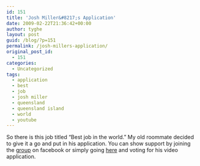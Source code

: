 ```yaml
---
id: 151
title: 'Josh Miller&#8217;s Application'
date: 2009-02-22T21:36:42+00:00
author: tyghe
layout: post
guid: /blog/?p=151
permalink: /josh-millers-application/
original_post_id:
  - 151
categories:
  - Uncategorized
tags:
  - application
  - best
  - job
  - josh miller
  - queensland
  - queensland island
  - world
  - youtube
---
```

So there is this job titled &#8220;Best job in the world.&#8221; My old roommate decided to give it a go and put in his application. You can show support by joining the [group](http://www.facebook.com/group.php?gid=51951448715) on facebook or simply going [here](http://www.facebook.com/l.php?u=http%3A%2F%2Fwww.islandreefjob.com%2F%23%2Fapplicants%2Fwatch%2F6cZ8ai2Ndk0&h=5b61b900c3a72f04b5c5e42719bed2a4) and voting for his video application.
